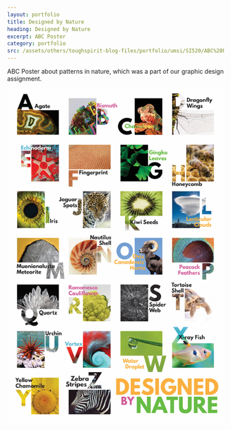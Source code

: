 ```yaml
---
layout: portfolio
title: Designed by Nature
heading: Designed by Nature
excerpt: ABC Poster
category: portfolio
src: /assets/others/toughspirit-blog-files/portfolio/umsi/SI520/ABC%20Poster%20-%20thumbnail.png
---
```


ABC Poster about patterns in nature, which was a part of our graphic design assignment.

<img src="/assets/others/toughspirit-blog-files/portfolio/umsi/SI520/ABC%20Poster.jpg" alt="Designed by Nature" title="Designed by Nature">
